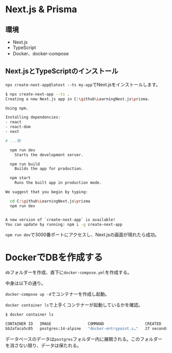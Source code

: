 # Next.js & Prisma

## 環境

- Next.js
- TypeScript 
- Docker、docker-compose

## Next.jsとTypeScriptのインストール

`npx create-next-app@latest --ts my-app`でNext.jsをインストールします。

```bash
$ npx create-next-app --ts .
Creating a new Next.js app in C:\github\LearningNext.js\prisma.

Using npm.

Installing dependencies:
- react
- react-dom
- next

# ...略

  npm run dev
    Starts the development server.

  npm run build
    Builds the app for production.

  npm start
    Runs the built app in production mode.

We suggest that you begin by typing:

  cd C:\github\LearningNext.js\prisma
  npm run dev


A new version of `create-next-app` is available!
You can update by running: npm i -g create-next-app
```

`npm run dev`で3000番ポートにアクセスし、Next.jsの画面が現れたら成功。

# DockerでDBを作成する

`db`フォルダーを作成、直下に`docker-compose.yml`を作成する。

中身は以下の通り。

`docker-compose up -d`でコンテナーを作成し起動。

`docker container ls`で上手くコンテナーが起動しているかを確認。

```bash
$ docker container ls

CONTAINER ID   IMAGE                COMMAND                  CREATED          STATUS          PORTS                    NAMES
bb2afaca5c05   postgres:14-alpine   "docker-entrypoint.s…"   27 seconds ago   Up 26 seconds   0.0.0.0:5432->5432/tcp   nextjs_prisma
```

データベースのデータは`postgres`フォルダー内に展開される。このフォルダーを消さない限り、データは保たれる。

